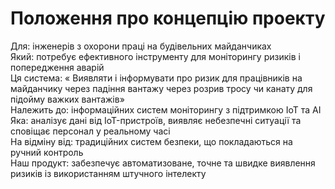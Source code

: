 # Положення про концепцію проекту

Для: інженерів з охорони праці на будівельних майданчиках  
Який: потребує ефективного інструменту для моніторингу ризиків і попередження аварій  
Ця система: « Виявляти і інформувати про ризик для працівників на майданчику через 
падіння вантажу через розрив тросу чи канату для підойму важких вантажів»  
Належить до: інформаційних систем моніторингу з підтримкою IoT та AI  
Яка: аналізує дані від IoT-пристроїв, виявляє небезпечні ситуації та сповіщає персонал у реальному часі  
На відміну від: традиційних систем безпеки, що покладаються на ручний контроль  
Наш продукт: забезпечує автоматизоване, точне та швидке виявлення ризиків із використанням штучного інтелекту

